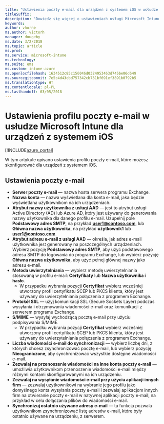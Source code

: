 ```yaml
---
title: "Ustawienia poczty e-mail dla urządzeń z systemem iOS w usłudze Microsoft Intune"
titleSuffix: 
description: "Dowiedz się więcej o ustawieniach usługi Microsoft Intune, których możesz użyć do konfigurowania ustawień poczty e-mail na urządzeniach z systemem iOS."
keywords: 
author: vhorne
ms.author: victorh
manager: dougeby
ms.date: 3/2/2018
ms.topic: article
ms.prod: 
ms.service: microsoft-intune
ms.technology: 
ms.suite: ems
ms.custom: intune-azure
ms.openlocfilehash: 1634512c85c156046d0324953463d745be06d649
ms.sourcegitcommit: 7e5c4d43cbd757342cb731bf691ef3891b0792b5
ms.translationtype: HT
ms.contentlocale: pl-PL
ms.lasthandoff: 03/05/2018
---
```

# <a name="email-profile-settings-in-microsoft-intune-for-devices-running-ios"></a>Ustawienia profilu poczty e-mail w usłudze Microsoft Intune dla urządzeń z systemem iOS 

[!INCLUDE[azure_portal](./includes/azure_portal.md)]

W tym artykule opisano ustawienia profilu poczty e-mail, które możesz skonfigurować dla urządzeń z systemem iOS.

## <a name="email-settings"></a>Ustawienia poczty e-mail

- **Serwer poczty e-mail** — nazwa hosta serwera programu Exchange.
- **Nazwa konta** — nazwa wyświetlana dla konta e-mail, jaka będzie wyświetlana użytkownikom na ich urządzeniach.
- **Atrybut nazwy użytkownika z usługi AAD** — jest to atrybut usługi Active Directory (AD) lub Azure AD, który jest używany do generowania nazwy użytkownika dla danego profilu e-mail. Uzupełnij pole **Podstawowy adres SMTP**, na przykład **user1@contoso.com**, lub **Główna nazwa użytkownika**, na przykład **użytkownik1** lub **user1@contoso.com**.
- **Atrybut adresu e-mail z usługi AAD** — określa, jak adres e-mail użytkownika jest generowany na poszczególnych urządzeniach. Wybierz pozycję **Podstawowy adres SMTP**, aby użyć podstawowego adresu SMTP do logowania do programu Exchange, lub wybierz pozycję **Główna nazwa użytkownika**, aby użyć pełnej głównej nazwy jako adresu e-mail.
- **Metoda uwierzytelniania** — wybierz metodę uwierzytelniania stosowaną w profilu e-mail: **Certyfikaty** lub **Nazwa użytkownika i hasło**.
    - W przypadku wybrania pozycji **Certyfikat** wybierz wcześniej utworzony profil certyfikatu SCEP lub PKCS klienta, który jest używany do uwierzytelniania połączenia z programem Exchange.
- **Protokół SSL** — użyj komunikacji SSL (Secure Sockets Layer) podczas wysyłania i otrzymywania wiadomości e-mail oraz komunikacji z serwerem programu Exchange.
- **S/MIME** — wysyłaj wychodzącą pocztę e-mail przy użyciu podpisywania S/MIME.
    - W przypadku wybrania pozycji **Certyfikat** wybierz wcześniej utworzony profil certyfikatu SCEP lub PKCS klienta, który jest używany do uwierzytelniania połączenia z programem Exchange.
- **Liczba wiadomości e-mail do synchronizacji** — wybierz liczbę dni, z których chcesz zsynchronizować pocztę e-mail, lub wybierz pozycję **Nieograniczone**, aby synchronizować wszystkie dostępne wiadomości e-mail.
- **Zezwalaj na przenoszenie wiadomości na inne konta poczty e-mail** — umożliwia użytkownikom przenoszenie wiadomości e-mail między różnymi kontami skonfigurowanymi na ich urządzeniu.
- **Zezwalaj na wysyłanie wiadomości e-mail przy użyciu aplikacji innych firm** — zezwalaj użytkownikowi na wybranie jego profilu jako domyślnego konta wysyłania poczty e-mail i zezwalaj aplikacjom innych firm na otwieranie poczty e-mail w natywnej aplikacji poczty e-mail, na przykład w celu dołączania plików do wiadomości e-mail.
- **Synchronizuj ostatnio używane adresy e-mail** — ta funkcja pozwala użytkownikom zsynchronizować listę adresów e-mail, które były ostatnio używane na urządzeniu, z serwerem.
